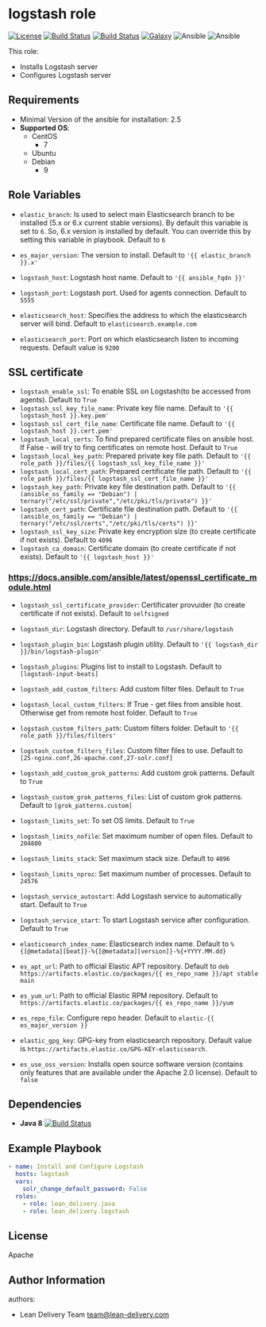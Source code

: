 logstash role
=========
[![License](https://img.shields.io/badge/license-Apache-green.svg?style=flat)](https://raw.githubusercontent.com/lean-delivery/ansible-role-logstash/master/LICENSE)
[![Build Status](https://travis-ci.org/lean-delivery/ansible-role-logstash.svg?branch=master)](https://travis-ci.org/lean-delivery/ansible-role-logstash)
[![Build Status](https://gitlab.com/lean-delivery/ansible-role-logstash/badges/master/build.svg)](https://gitlab.com/lean-delivery/ansible-role-logstash)
[![Galaxy](https://img.shields.io/badge/galaxy-lean__delivery.logstash-blue.svg)](https://galaxy.ansible.com/lean_delivery/logstash)
![Ansible](https://img.shields.io/ansible/role/d/role_id.svg)
![Ansible](https://img.shields.io/badge/dynamic/json.svg?label=min_ansible_version&url=https%3A%2F%2Fgalaxy.ansible.com%2Fapi%2Fv1%2Froles%2Frole_id%2F&query=$.min_ansible_version)

This role:
  - Installs Logstash server
  - Configures Logstash server

Requirements
------------

- Minimal Version of the ansible for installation: 2.5
- **Supported OS**:
  - CentOS
    - 7
  - Ubuntu
  - Debian
    - 9

Role Variables
--------------

- `elastic_branch`:
 Is used to select main Elasticsearch branch to be installed (5.x or 6.x current stable versions). By default this variable is set to `6`. So, 6.x version is installed by default. You can override this by setting this variable in playbook. Default to `6`
- `es_major_version`:
The version to install. Default to `'{{ elastic_branch }}.x'`

- `logstash_host`:
Logstash host name. Default to `'{{ ansible_fqdn }}'`
- `logstash_port`:
Logstash port. Used for agents connection. Default to `5555`

- `elasticsearch_host`:
Specifies the address to which the elasticsearch server will bind. Default to `elasticsearch.example.com`
- `elasticsearch_port`:
Port on which elasticsearch listen to incoming requests. Default value is `9200`

## SSL certificate
- `logstash_enable_ssl`:
To enable SSL on Logstash(to be accessed from agents). Default to `True`
- `logstash_ssl_key_file_name`:
Private key file name. Default to `'{{ logstash_host }}.key.pem'`
- `logstash_ssl_cert_file_name`:
Certificate file name. Default to `'{{ logstash_host }}.cert.pem'`
- `logstash_local_certs`:
To find prepared certificate files on ansible host. If False - will try to fing certificates on remote host. Default to `True`
- `logstash_local_key_path`:
Prepared private key file path. Default to `'{{ role_path }}/files/{{ logstash_ssl_key_file_name }}'`
- `logstash_local_cert_path`:
Prepared certificate file path. Default to `'{{ role_path }}/files/{{ logstash_ssl_cert_file_name }}'`
- `logstash_key_path`:
Private key file destination path. Default to `'{{ (ansible_os_family == "Debian") | ternary("/etc/ssl/private","/etc/pki/tls/private") }}'`
- `logstash_cert_path`:
Certificate file destination path. Default to `'{{ (ansible_os_family == "Debian") | ternary("/etc/ssl/certs","/etc/pki/tls/certs") }}'`
- `logstash_ssl_key_size`:
Private key encryption size (to create certificate if not exists). Default to `4096`
- `logstash_ca_domain`:
  Certificate domain (to create certificate if not exists). Default to `'{{ logstash_host }}'`
### https://docs.ansible.com/ansible/latest/openssl_certificate_module.html
- `logstash_ssl_certificate_provider`:
Certificater provuider (to create certificate if not exists). Default to `selfsigned`

- `logstash_dir`:
Logstash directory. Default to `/usr/share/logstash`
- `logstash_plugin_bin`:
Logstash plugin utility. Default to `'{{ logstash_dir }}/bin/logstash-plugin'`
- `logstash_plugins`:
Plugins list to install to Logstash. Default to `[logstash-input-beats]`

- `logstash_add_custom_filters`:
Add custom filter files. Default to `True`
- `logstash_local_custom_filters`:
If True - get files from ansible host. Otherwise get from remote host folder. Default to `True`
- `logstash_custom_filters_path`:
Custom filters folder. Default to `'{{ role_path }}/files/filters'`
- `logstash_custom_filters_files`:
Custom filter files to use. Default to `[25-nginx.conf,26-apache.conf,27-solr.conf]`

- `logstash_add_custom_grok_patterns`:
Add custom grok patterns. Default to `True`
- `logstash_custom_grok_patterns_files`:
List of custom grok patterns. Default to `[grok_patterns.custom]`

- `logstash_limits_set`:
To set OS limits. Default to `True`
- `logstash_limits_nofile`:
Set maximum number of open files. Default to `204800`
- `logstash_limits_stack`:
Set maximum stack size. Default to `4096`
- `logstash_limits_nproc`:
Set maximum number of processes. Default to `24576`

- `logstash_service_autostart`:
Add Logstash service to automatically start. Default to `True`
- `logstash_service_start`:
To start Logstash service after configuration. Default to `True`

- `elasticsearch_index_name`:
Elasticsearch index name. Default to `%{[@metadata][beat]}-%{[@metadata][version]}-%{+YYYY.MM.dd}`

- `es_apt_url`:
Path to official Elastic APT repository. Default to `deb https://artifacts.elastic.co/packages/{{ es_repo_name }}/apt stable main`
- `es_yum_url`:
Path to official Elastic RPM repository. Default to `https://artifacts.elastic.co/packages/{{ es_repo_name }}/yum`
- `es_repo_file`:
Configure repo header. Default to `elastic-{{ es_major_version }}`
- `elastic_gpg_key`:
GPG-key from elasticsearch repository. Default value is `https://artifacts.elastic.co/GPG-KEY-elasticsearch`.
- `es_use_oss_version`:
Installs open source software version (contains only features that are available under the Apache 2.0 license). Default to `false`

Dependencies
------------

- **Java 8** [![Build Status](https://travis-ci.org/lean-delivery/ansible-role-java.svg?branch=master)](https://travis-ci.org/lean-delivery/ansible-role-java)

Example Playbook
----------------

```yml
- name: Install and Configure Logstash
  hosts: logstash
  vars:
    solr_change_default_password: False
  roles:
    - role: lean_delivery.java
    - role: lean_delivery.logstash
```

License
-------
Apache

Author Information
------------------

authors:
  - Lean Delivery Team <team@lean-delivery.com>
